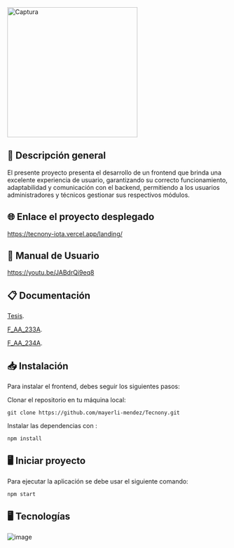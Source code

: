 <img width="297" alt="Captura" src="https://user-images.githubusercontent.com/74840012/218665208-66be4556-56b9-401a-8ae2-480e81e403c9.PNG">

## 📖  Descripción general 

El presente proyecto presenta el desarrollo de un frontend que brinda una excelente experiencia de usuario, garantizando su correcto funcionamiento, adaptabilidad y comunicación con el backend, permitiendo a los usuarios administradores y técnicos gestionar sus respectivos módulos.

## 🌐 Enlace el proyecto desplegado

https://tecnony-iota.vercel.app/landing/

## 📍 Manual de Usuario 

https://youtu.be/JABdrQi9eq8

## 📋 Documentación 

[Tesis](https://github.com/mayerli-mendez/Tecnony_Documentacion/blob/main/Tesis-Mayerli-Final.pdf).

[F_AA_233A](https://github.com/mayerli-mendez/Tecnony_Documentacion/blob/main/F_AA_233A.pdf).

[F_AA_234A](https://github.com/mayerli-mendez/Tecnony_Documentacion/blob/main/F_AA_234A.pdf).


##  📥 Instalación

Para instalar el frontend, debes seguir los siguientes pasos:

Clonar el repositorio en tu máquina local:

```
git clone https://github.com/mayerli-mendez/Tecnony.git
```

Instalar las dependencias con :

```
npm install
``` 

##  🖥️ Iniciar proyecto

Para ejecutar la aplicación se debe usar el siguiente comando:

``` 
npm start
```
##  🖥 Tecnologías

![image](https://user-images.githubusercontent.com/74840012/222335216-d375a059-3ac3-4d27-9d86-d06ffc15a7bf.png)


